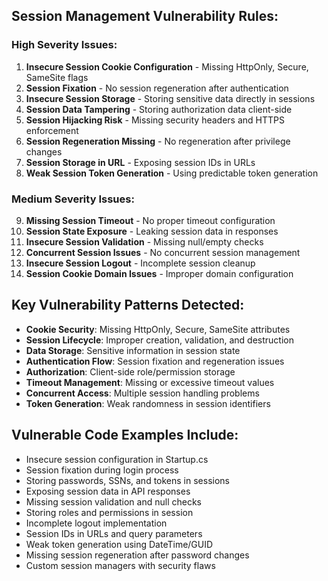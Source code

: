 ## Session Management Vulnerability Rules:

### **High Severity Issues:**
1. **Insecure Session Cookie Configuration** - Missing HttpOnly, Secure, SameSite flags
2. **Session Fixation** - No session regeneration after authentication
3. **Insecure Session Storage** - Storing sensitive data directly in sessions
4. **Session Data Tampering** - Storing authorization data client-side
5. **Session Hijacking Risk** - Missing security headers and HTTPS enforcement
6. **Session Regeneration Missing** - No regeneration after privilege changes
7. **Session Storage in URL** - Exposing session IDs in URLs
8. **Weak Session Token Generation** - Using predictable token generation

### **Medium Severity Issues:**
9. **Missing Session Timeout** - No proper timeout configuration
10. **Session State Exposure** - Leaking session data in responses
11. **Insecure Session Validation** - Missing null/empty checks
12. **Concurrent Session Issues** - No concurrent session management
13. **Insecure Session Logout** - Incomplete session cleanup
14. **Session Cookie Domain Issues** - Improper domain configuration

## Key Vulnerability Patterns Detected:

- **Cookie Security**: Missing HttpOnly, Secure, SameSite attributes
- **Session Lifecycle**: Improper creation, validation, and destruction
- **Data Storage**: Sensitive information in session state
- **Authentication Flow**: Session fixation and regeneration issues
- **Authorization**: Client-side role/permission storage
- **Timeout Management**: Missing or excessive timeout values
- **Concurrent Access**: Multiple session handling problems
- **Token Generation**: Weak randomness in session identifiers

## Vulnerable Code Examples Include:

- Insecure session configuration in Startup.cs
- Session fixation during login process
- Storing passwords, SSNs, and tokens in sessions
- Exposing session data in API responses
- Missing session validation and null checks
- Storing roles and permissions in session
- Incomplete logout implementation
- Session IDs in URLs and query parameters
- Weak token generation using DateTime/GUID
- Missing session regeneration after password changes
- Custom session managers with security flaws
